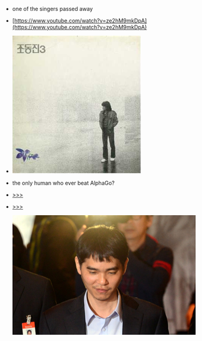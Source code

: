 * one of the singers passed away 
* [https://www.youtube.com/watch?v=ze2hM9mkDpA](https://www.youtube.com/watch?v=ze2hM9mkDpA)

* ![](/pics/JoDJ.jpg)

* the only human who ever beat AlphaGo?
* [&gt;&gt;&gt;](https://www.google.com/url?sa=i&rct=j&q=&esrc=s&source=images&cd=&cad=rja&uact=8&ved=0ahUKEwiyodGA643UAhVK2oMKHVKMDy0QjRwIBw&url=http%3A%2F%2Fwww.kbstve.com%2Fnews%2FarticleView.html%3Fidxno%3D145&psig=AFQjCNHXMOmWjhY6v5154uKAwcNBVm-4qw&ust=1495897501566862)
* [&gt;&gt;&gt;](https://deepmind.com/research/alphago/)

  ![](/assets/import.png)




